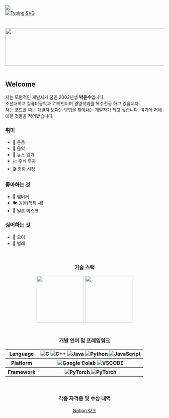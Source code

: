 <div>
  <a href="https://hits.seeyoufarm.com">
  <img src="https://hits.seeyoufarm.com/api/count/incr/badge.svg?url=https%3A%2F%2Fhttps%2F%2Fgithub.com%2FkimbabZIP&count_bg=%2376ABAE&title_bg=%23555555&icon=&icon_color=%23E7E7E7&title=hits&edge_flat=false"/>
  </a>
</div>
<div>
  <a href="https://git.io/typing-svg">
    <img src="https://readme-typing-svg.demolab.com?font=Fira+Code&pause=100&vCenter=true&random=false&height=200&width=800&color=%31363F&lines=Early+bird+can't+catch+a+worm+if+the+worms+are+sleeping.;Don't+be+Diligent.;Be+Smart.&multiline=true&repeat=false" alt="Typing SVG" />
  </a>
</div>
<br>

<div align="center">
  <h3></h3>
  <a href="https://github.com/devxb/gitanimals">
    <img src="https://render.gitanimals.org/lines/{kimbabZIP}?pet-id=1" width="1000" height="120"/>
  </a>
</div>
<br>

<div align="left">
  <h2>Welcome</h3>
  <p>저는 모험적인 개발자가 꿈인 2002년생 <strong>박윤수</strong>입니다.<br>조선대학교 컴퓨터공학과 21학번이며 경영학과를 복수전공 하고 있습니다.<br>저는 코드를 짜는 개발자 보다는 방법을 찾아내는 개발자가 되고 싶습니다. 여기에 저에 대한 것들을 적어봤습니다.</p>
  
  <h3>취미</h3>
  <ul>
    <li>🥋 운동</li>
    <li>🎸 음악</li>
    <li>📰 뉴스 읽기</li>
    <li>📈 주식 투자</li>
    <li>🎬 영화 시청</li>
  </ul>

  <h3>좋아하는 것</h3>
  <ul>
    <li>🍔 햄버거</li>
    <li>🐦 동물(특히 새)</li>
    <li>🤵 일론 머스크</li>
  </ul>

  <h3>싫어하는 것</h3>
  <ul>
    <li>🥒 오이</li>
    <li>🦟 벌레</li>
  </ul>
</div>
<br>

<div align="center">
  <h3>기술 스택</h3>
  <img src="https://github-readme-stats.vercel.app/api?username=kimbabZIP&show_icons=true&theme=catppuccino" height="150">
  <img src="http://mazassumnida.wtf/api/v2/generate_badge?boj=dragond" height="150">
</div>
<br>

<div align="center">
  <h3>개발 언어 및 프레임워크</h3>
  <table>
    <tr>
      <th>Language</th>
      <th>
        <img src="https://img.shields.io/badge/C-A8B9CC.svg?&style=for-the-badge&logo=C&logoColor=white" alt="C">
        <img src="https://img.shields.io/badge/C++-00599C.svg?&style=for-the-badge&logo=C++&logoColor=white" alt="C++">
        <img src="https://img.shields.io/badge/Java-F80000.svg?&style=for-the-badge&logo=Java&logoColor=white" alt="Java">
        <img src="https://img.shields.io/badge/Python-3776AB.svg?&style=for-the-badge&logo=Python&logoColor=white" alt="Python">
        <img src="https://img.shields.io/badge/JavaScript-F7DF1E.svg?&style=for-the-badge&logo=JavaScript&logoColor=white" alt="JavaScript">
      </th>
    </tr>
    <tr>
      <th>Platform</th>
      <th>
        <img src="https://img.shields.io/badge/Google Colab-F9AB00.svg?&style=for-the-badge&logo=Google Colab&logoColor=white" alt="Google Colab">
        <img src="https://img.shields.io/badge/VSCODE-003D8F.svg?&style=for-the-badge&logo=VSCODE&logoColor=white" alt="VSCODE">
      </th>
    </tr>
    <tr>
      <th>Framework</th>
      <th>
        <img src="https://img.shields.io/badge/PyTorch-009688.svg?&style=for-the-badge&logo=PyTorch&logoColor=white" alt="PyTorch">
        <img src="https://img.shields.io/badge/Pandas-150458.svg?&style=for-the-badge&logo=Pandas&logoColor=white" alt="PyTorch">
      </th>
    </tr>
  </table>
</div>
<br>


<div align="center">
  <h3>각종 자격증 및 수상 내역</h3>
  <a href="https://chocolate-tuba-957.notion.site/1536d4bccb8080ce8b44f649163c9fc7?pvs=4">Notion 링크</a>
</div>
